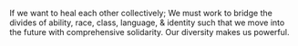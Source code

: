 If we want to heal each other collectively; We must work to bridge the divides of ability, race, class, language, & identity such that we move into the future with comprehensive solidarity. Our diversity makes us powerful.
